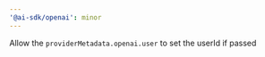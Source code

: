 ```yaml
---
'@ai-sdk/openai': minor
---
```


Allow the `providerMetadata.openai.user` to set the userId if passed
